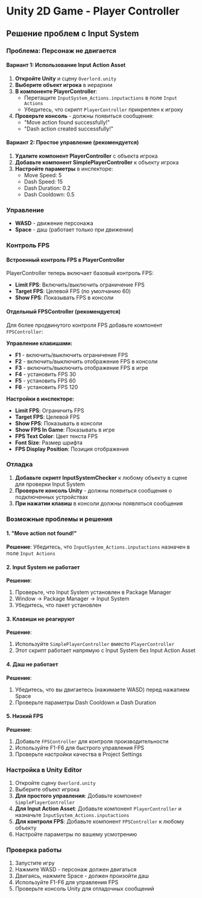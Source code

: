 # Unity 2D Game - Player Controller

## Решение проблем с Input System

### Проблема: Персонаж не двигается

#### Вариант 1: Использование Input Action Asset
1. **Откройте Unity** и сцену `Overlord.unity`
2. **Выберите объект игрока** в иерархии
3. **В компоненте PlayerController**:
   - Перетащите `InputSystem_Actions.inputactions` в поле `Input Actions`
   - Убедитесь, что скрипт `PlayerController` прикреплен к игроку
4. **Проверьте консоль** - должны появиться сообщения:
   - "Move action found successfully!"
   - "Dash action created successfully!"

#### Вариант 2: Простое управление (рекомендуется)
1. **Удалите компонент PlayerController** с объекта игрока
2. **Добавьте компонент SimplePlayerController** к объекту игрока
3. **Настройте параметры** в инспекторе:
   - Move Speed: 5
   - Dash Speed: 15
   - Dash Duration: 0.2
   - Dash Cooldown: 0.5

### Управление
- **WASD** - движение персонажа
- **Space** - даш (работает только при движении)

### Контроль FPS

#### Встроенный контроль FPS в PlayerController
PlayerController теперь включает базовый контроль FPS:
- **Limit FPS**: Включить/выключить ограничение FPS
- **Target FPS**: Целевой FPS (по умолчанию 60)
- **Show FPS**: Показывать FPS в консоли

#### Отдельный FPSController (рекомендуется)
Для более продвинутого контроля FPS добавьте компонент `FPSController`:

**Управление клавишами:**
- **F1** - включить/выключить ограничение FPS
- **F2** - включить/выключить отображение FPS в консоли
- **F3** - включить/выключить отображение FPS в игре
- **F4** - установить FPS 30
- **F5** - установить FPS 60
- **F6** - установить FPS 120

**Настройки в инспекторе:**
- **Limit FPS**: Ограничить FPS
- **Target FPS**: Целевой FPS
- **Show FPS**: Показывать в консоли
- **Show FPS In Game**: Показывать в игре
- **FPS Text Color**: Цвет текста FPS
- **Font Size**: Размер шрифта
- **FPS Display Position**: Позиция отображения

### Отладка
1. **Добавьте скрипт InputSystemChecker** к любому объекту в сцене для проверки Input System
2. **Проверьте консоль Unity** - должны появиться сообщения о подключенных устройствах
3. **При нажатии клавиш** в консоли должны появляться сообщения

### Возможные проблемы и решения

#### 1. "Move action not found!"
**Решение**: Убедитесь, что `InputSystem_Actions.inputactions` назначен в поле `Input Actions`

#### 2. Input System не работает
**Решение**: 
1. Проверьте, что Input System установлен в Package Manager
2. Window → Package Manager → Input System
3. Убедитесь, что пакет установлен

#### 3. Клавиши не реагируют
**Решение**:
1. Используйте `SimplePlayerController` вместо `PlayerController`
2. Этот скрипт работает напрямую с Input System без Input Action Asset

#### 4. Даш не работает
**Решение**: 
1. Убедитесь, что вы двигаетесь (нажимаете WASD) перед нажатием Space
2. Проверьте параметры Dash Cooldown и Dash Duration

#### 5. Низкий FPS
**Решение**:
1. Добавьте `FPSController` для контроля производительности
2. Используйте F1-F6 для быстрого управления FPS
3. Проверьте настройки качества в Project Settings

### Настройка в Unity Editor
1. Откройте сцену `Overlord.unity`
2. Выберите объект игрока
3. **Для простого управления**: Добавьте компонент `SimplePlayerController`
4. **Для Input Action Asset**: Добавьте компонент `PlayerController` и назначьте `InputSystem_Actions.inputactions`
5. **Для контроля FPS**: Добавьте компонент `FPSController` к любому объекту
6. Настройте параметры по вашему усмотрению

### Проверка работы
1. Запустите игру
2. Нажмите WASD - персонаж должен двигаться
3. Двигаясь, нажмите Space - должен произойти даш
4. Используйте F1-F6 для управления FPS
5. Проверьте консоль Unity для отладочных сообщений 